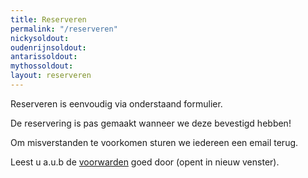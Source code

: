 ```yaml
---
title: Reserveren
permalink: "/reserveren"
nickysoldout: 
oudenrijnsoldout: 
antarissoldout: 
mythossoldout: 
layout: reserveren
---
```


Reserveren is eenvoudig via onderstaand formulier.

De reservering is pas gemaakt wanneer we deze bevestigd hebben!

Om misverstanden te voorkomen sturen we iedereen een email terug.

Leest u a.u.b de [voorwarden](voorwaarden) goed door (opent in nieuw venster).
